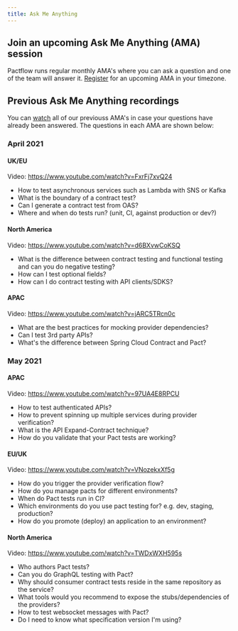 ```yaml
---
title: Ask Me Anything
---
```


## Join an upcoming Ask Me Anything (AMA) session

Pactflow runs regular monthly AMA's where you can ask a question and one of the team will answer it. [Register](https://www.linkedin.com/company/pactflow/events/?viewAsMember=true) for an upcoming AMA in your timezone.

## Previous Ask Me Anything recordings

You can [watch](https://www.youtube.com/playlist?list=PLwy9Bnco-IpdgdZce-rXeR7EF2_6T8z7S) all of our previouss AMA's in case your questions have already been answered.
The questions in each AMA are shown below:

### April 2021

#### UK/EU

Video: https://www.youtube.com/watch?v=FxrFj7xvQ24

* How to test asynchronous services such as Lambda with SNS or Kafka
* What is the boundary of a contract test?
* Can I generate a contract test from OAS?
* Where and when do tests run? (unit, CI, against production or dev?)

#### North America

Video: https://www.youtube.com/watch?v=d6BXvwCoKSQ

* What is the difference between contract testing and functional testing and can you do negative testing?
* How can I test optional fields?
* How can I do contract testing with API clients/SDKS?

#### APAC

Video: https://www.youtube.com/watch?v=jARC5TRcn0c

* What are the best practices for mocking provider dependencies?
* Can I test 3rd party APIs?
* What's the difference between Spring Cloud Contract and Pact?

### May 2021

#### APAC

Video: https://www.youtube.com/watch?v=97UA4E8RPCU

* How to test authenticated APIs?
* How to prevent spinning up multiple services during provider verification?
* What is the API Expand-Contract technique?
* How do you validate that your Pact tests are working?

#### EU/UK

Video: https://www.youtube.com/watch?v=VNozekxXf5g

* How do you trigger the provider verification flow?
* How do you manage pacts for different environments?
* When do Pact tests run in CI?
* Which environments do you use pact testing for? e.g. dev, staging, production?
* How do you promote (deploy) an application to an environment?

#### North America

Video: https://www.youtube.com/watch?v=TWDxWXH595s

* Who authors Pact tests?
* Can you do GraphQL testing with Pact?
* Why should consumer contract tests reside in the same repository as the service?
* What tools would you recommend to expose the stubs/dependencies of the providers?
* How to test websocket messages with Pact?
* Do I need to know what specification version I'm using?